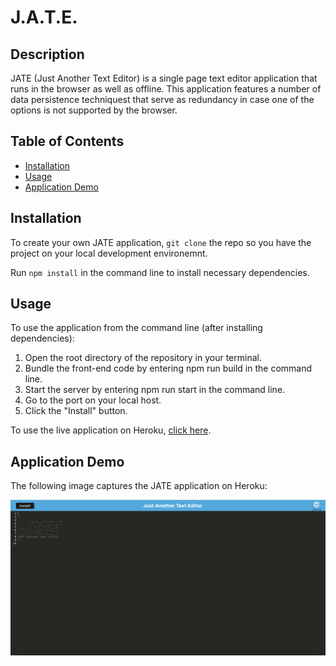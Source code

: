# J.A.T.E.

## Description

JATE (Just Another Text Editor) is a single page text editor application that runs in the browser as well as offline. This application features a number of data persistence techniquest that serve as redundancy in case one of the options is not supported by the browser.


## Table of Contents
* [Installation](#installation)
* [Usage](#usage)
* [Application Demo ](#application-demo)

## Installation

To create your own JATE application, `git clone` the repo so you have the project on your local development environemnt.

Run `npm install` in the command line to install necessary dependencies.


## Usage

To use the application from the command line (after installing dependencies):

1. Open the root directory of the repository in your terminal.
2. Bundle the front-end code by entering npm run build in the command line.
3. Start the server by entering npm run start in the command line.
4. Go to the port on your local host.
5. Click the "Install" button.

To use the live application on Heroku, [click here](https://shellbys-text-editor.herokuapp.com/).


## Application Demo

The following image captures the JATE application on Heroku:

![just another text editor application deployed on Heroku.](/client/src/images/text-editor-jate.png)






